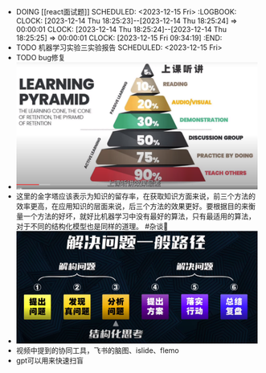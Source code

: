- DOING [[react面试题]]
  SCHEDULED: <2023-12-15 Fri>
  :LOGBOOK:
  CLOCK: [2023-12-14 Thu 18:25:23]--[2023-12-14 Thu 18:25:24] =>  00:00:01
  CLOCK: [2023-12-14 Thu 18:25:24]--[2023-12-14 Thu 18:25:25] =>  00:00:01
  CLOCK: [2023-12-15 Fri 09:34:19]
  :END:
- TODO 机器学习实验三实验报告
  SCHEDULED: <2023-12-15 Fri>
- TODO bug修复
- ![image.png](../assets/image_1702352496677_0.png)
- 这里的金字塔应该表示为知识的留存率，在获取知识方面来说，前三个方法的效率更高，在应用知识的层面来说，后三个方法的效果更好。要根据目的来衡量一个方法的好坏，就好比机器学习中没有最好的算法，只有最适用的算法，对于不同的结构化模型也是同样的道理。 #杂谈🍉
- ![image.png](../assets/image_1702356898053_0.png)
- 视频中提到的协同工具，飞书的脑图、islide、flemo
- gpt可以用来快速扫盲
